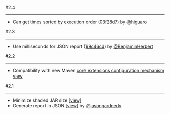 #2.4
***

- Can get times sorted by execution order ([03f28d7](http://github.com/jcgay/maven-profiler/commit/03f28d70195767f90495370d4dc94d20a141f782)) by [@higuaro](https://github.com/higuaro)

#2.3
***

- Use milliseconds for JSON report ([99c46cd](http://github.com/jcgay/maven-profiler/commit/99c46cd5cde4324dc25714496b52e20a33f93116)) by [@BenjaminHerbert](https://github.com/BenjaminHerbert)

#2.2
***

- Compatibility with new Maven [core extensions configuration mechanism](http://takari.io/2015/03/19/core-extensions.html) [view](http://github.com/jcgay/maven-profiler/commit/7cb7d431d39079b58d73731e30123ee25bf116c6)

#2.1
***

- Minimize shaded JAR size [[view]](http://github.com/jcgay/maven-profiler/commit/70d5605c95beb7604491ef67c3e55dd5827e1388)  
- Generate report in JSON [[view]](http://github.com/jcgay/maven-profiler/commit/f5b95067ee84af2b6934a76a98d30f0773d4cbf6) by [@jasongardnerlv](https://github.com/jasongardnerlv)  
